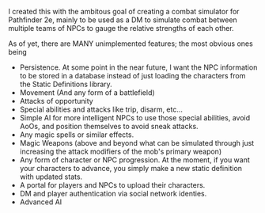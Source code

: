 I created this with the ambitous goal of creating a combat simulator for Pathfinder 2e, mainly to be used as a DM to simulate combat between multiple teams of NPCs to gauge the relative strengths of each other.

As of yet, there are MANY unimplemented features; the most obvious ones being 

* Persistence.  At some point in the near future, I want the NPC information to be stored in a database instead of just loading the characters from the Static Definitions library.
* Movement (And any form of a battlefield)
* Attacks of opportunity
* Special abilities and attacks like trip, disarm, etc...
* Simple AI for more intelligent NPCs to use those special abilities, avoid AoOs, and position themselves to avoid sneak attacks.
* Any magic spells or similar effects.
* Magic Weapons (above and beyond what can be simulated through just increasing the attack modifiers of the mob's primary weapon)
* Any form of character or NPC progression.   At the moment, if you want your characters to advance, you simply make a new static definition with updated stats.
* A portal for players and NPCs to upload their characters.
* DM and player authentication via social network identies.
* Advanced AI

